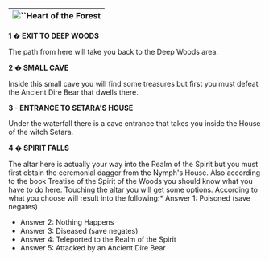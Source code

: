 | ![](https://www.gamebanshee.com/neverwinternights/nwnwalkthrough/maps/nwnwood_heartoftheforest.jpg)``Heart of the Forest |
| :---------------------------------------------------------------------------------------------------------------------------: |

**1 � EXIT TO DEEP WOODS**

The path from here will take you back to the Deep Woods area.

**2 � SMALL CAVE**

Inside this small cave you will find some treasures but first you must defeat the Ancient Dire Bear that dwells there.

**3 - ENTRANCE TO SETARA'S HOUSE**

Under the waterfall there is a cave entrance that takes you inside the House of the witch Setara.

**4 � SPIRIT FALLS**

The altar here is actually your way into the Realm of the Spirit but you must first obtain the ceremonial dagger from the Nymph's House. Also according to the book Treatise of the Spirit of the Woods you should know what you have to do here. Touching the altar you will get some options. According to what you choose will result into the following:* Answer 1: Poisoned (save negates)

* Answer 2: Nothing Happens
* Answer 3: Diseased (save negates)
* Answer 4: Teleported to the Realm of the Spirit
* Answer 5: Attacked by an Ancient Dire Bear
